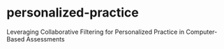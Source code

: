 # personalized-practice
Leveraging Collaborative Filtering for Personalized Practice in Computer-Based Assessments
